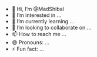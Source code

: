 - 👋 Hi, I’m @MadShibal
- 👀 I’m interested in ...
- 🌱 I’m currently learning ...
- 💞️ I’m looking to collaborate on ...
- 📫 How to reach me ...
- 😄 Pronouns: ...
- ⚡ Fun fact: ...

<!---
MadShibal/MadShibal is a ✨ special ✨ repository because its `README.md` (this file) appears on your GitHub profile.
You can click the Preview link to take a look at your changes.
--->
